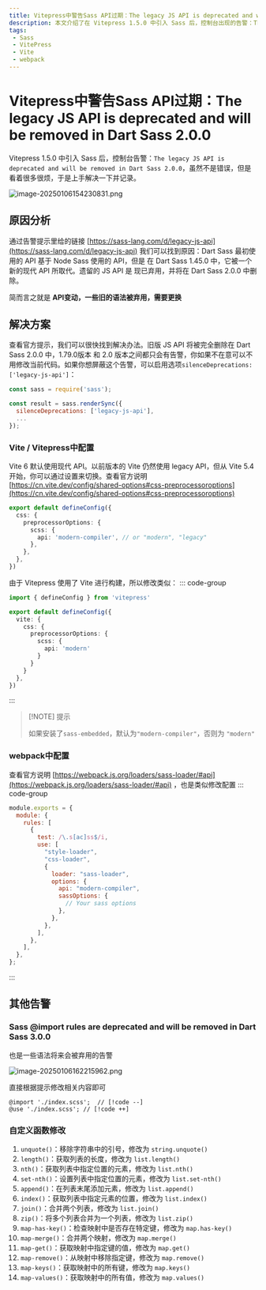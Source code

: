 ```yaml
---
title: Vitepress中警告Sass API过期：The legacy JS API is deprecated and will be removed in Dart Sass 2.0.0
description: 本文介绍了在 Vitepress 1.5.0 中引入 Sass 后，控制台出现的告警：The legacy JS API is deprecated and will be removed in Dart Sass 2.0.0。原因是部分API弃用。解决方案是修改配置以使用现代 API，并介绍了 处理其他告警如 Sass @import 规则弃用，以及修改自定义函数如 unquote()、length()、nth() 等的办法
tags: 
 - Sass
 - VitePress
 - Vite
 - webpack
---
```


# Vitepress中警告Sass API过期：The legacy JS API is deprecated and will be removed in Dart Sass 2.0.0

Vitepress 1.5.0 中引入 Sass 后，控制台告警：`The legacy JS API is deprecated and will be removed in Dart Sass 2.0.0`，虽然不是错误，但是看着很多很烦，于是上手解决一下并记录。

![image-20250106154230831.png](https://www.helloimg.com/i/2025/01/06/677b95262e2f8.png)

## 原因分析

通过告警提示里给的链接 [https://sass-lang.com/d/legacy-js-api](https://sass-lang.com/d/legacy-js-api) 我们可以找到原因：Dart Sass 最初使用的 API 基于 Node Sass 使用的 API，但是 在 Dart Sass 1.45.0 中，它被一个新的现代 API 所取代。遗留的 JS API 是 现已弃用，并将在 Dart Sass 2.0.0 中删除。

简而言之就是 **API变动，一些旧的语法被弃用，需要更换**

## 解决方案

查看官方提示，我们可以很快找到解决办法。旧版 JS API 将被完全删除在 Dart Sass 2.0.0 中，1.79.0版本 和 2.0 版本之间都只会有告警，你如果不在意可以不用修改当前代码。如果你想屏蔽这个告警，可以启用选项`silenceDeprecations: ['legacy-js-api']`：

```js
const sass = require('sass');

const result = sass.renderSync({
  silenceDeprecations: ['legacy-js-api'],
  ...
});
```

### Vite / Vitepress中配置

Vite 6 默认使用现代 API。以前版本的 Vite 仍然使用 legacy API，但从 Vite 5.4 开始，你可以通过设置来切换。查看官方说明 [https://cn.vite.dev/config/shared-options#css-preprocessoroptions](https://cn.vite.dev/config/shared-options#css-preprocessoroptions)

```ts
export default defineConfig({
  css: {
    preprocessorOptions: {
      scss: {
        api: 'modern-compiler', // or "modern", "legacy"
      },
    },
  },
})
```

由于 Vitepress 使用了 Vite 进行构建，所以修改类似：
::: code-group

```ts [.vitepress/config/index.ts]
import { defineConfig } from 'vitepress'

export default defineConfig({
  vite: {
    css: {
      preprocessorOptions: {
        scss: {
          api: 'modern'
        }
      }
    }
  },
})
```

:::

> [!NOTE] 提示
>
> 如果安装了`sass-embedded`，默认为`"modern-compiler"`，否则为 `"modern"`

###  webpack中配置

查看官方说明 [https://webpack.js.org/loaders/sass-loader/#api](https://webpack.js.org/loaders/sass-loader/#api)
，也是类似修改配置
::: code-group

```js [webpack.config.js]
module.exports = {
  module: {
    rules: [
      {
        test: /\.s[ac]ss$/i,
        use: [
          "style-loader",
          "css-loader",
          {
            loader: "sass-loader",
            options: {
              api: "modern-compiler",
              sassOptions: {
                // Your sass options
              },
            },
          },
        ],
      },
    ],
  },
};
```

:::

## 其他告警

### Sass @import rules are deprecated and will be removed in Dart Sass 3.0.0

也是一些语法将来会被弃用的告警

![image-20250106162215962.png](https://www.helloimg.com/i/2025/01/06/677b9526782cb.png)


直接根据提示修改相关内容即可

```
@import './index.scss';  // [!code --]
@use './index.scss'; // [!code ++]
```

### 自定义函数修改

1. `unquote()`：移除字符串中的引号，修改为 `string.unquote()` 
2. `length()`：获取列表的长度，修改为 `list.length()` 
3. `nth()`：获取列表中指定位置的元素，修改为 `list.nth()` 
4. `set-nth()`：设置列表中指定位置的元素，修改为 `list.set-nth()` 
5. `append()`：在列表末尾添加元素，修改为 `list.append()` 
6. `index()`：获取列表中指定元素的位置，修改为 `list.index()` 
7. `join()`：合并两个列表，修改为 `list.join()` 
8. `zip()`：将多个列表合并为一个列表，修改为 `list.zip()` 
9. `map-has-key()`：检查映射中是否存在特定键，修改为 `map.has-key()` 
10. `map-merge()`：合并两个映射，修改为 `map.merge()` 
11. `map-get()`：获取映射中指定键的值，修改为 `map.get()` 
12. `map-remove()`：从映射中移除指定键，修改为 `map.remove()` 
13. `map-keys()`：获取映射中的所有键，修改为 `map.keys()` 
14. `map-values()`：获取映射中的所有值，修改为 `map.values()` 
